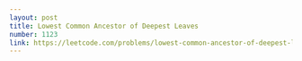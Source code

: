 ```yaml
---
layout: post
title: Lowest Common Ancestor of Deepest Leaves
number: 1123
link: https://leetcode.com/problems/lowest-common-ancestor-of-deepest-leaves
---
```

